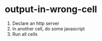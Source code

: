 # output-in-wrong-cell
1. Declare an http server
2. In another cell, do some javascript
3. Run all cells
